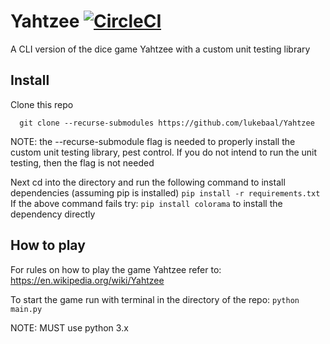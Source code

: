 # Yahtzee [![CircleCI](https://circleci.com/gh/LukeBaal/Yahtzee.svg?style=svg&circle-token=55421af71314cc9cb18856c582b34bb4b3a0e40d)](https://circleci.com/gh/LukeBaal/Yahtzee)
A CLI version of the dice game Yahtzee with a custom unit testing library


## Install

Clone this repo
```
  git clone --recurse-submodules https://github.com/lukebaal/Yahtzee
```
NOTE: the --recurse-submodule flag is needed to properly install the custom unit testing library, pest control.
If you do not intend to run the unit testing, then the flag is not needed

Next cd into the directory and run the following command to install dependencies (assuming pip is installed)
``` pip install -r requirements.txt ```
If the above command fails try:
``` pip install colorama ```
to install the dependency directly 
## How to play

For rules on how to play the game Yahtzee refer to:
https://en.wikipedia.org/wiki/Yahtzee


To start the game run with terminal in the directory of the repo:
```python main.py```

NOTE: MUST use python 3.x